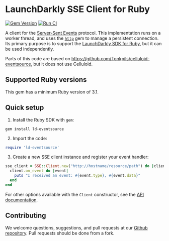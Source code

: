 LaunchDarkly SSE Client for Ruby
================================

[![Gem Version](https://badge.fury.io/rb/ld-eventsource.svg)](http://badge.fury.io/rb/ld-eventsource) 
[![Run CI](https://github.com/launchdarkly/ruby-eventsource/actions/workflows/ci.yml/badge.svg)](https://github.com/launchdarkly/ruby-eventsource/actions/workflows/ci.yml)

A client for the [Server-Sent Events](https://www.w3.org/TR/eventsource/) protocol. This implementation runs on a worker thread, and uses the [`http`](https://rubygems.org/gems/http) gem to manage a persistent connection. Its primary purpose is to support the [LaunchDarkly SDK for Ruby](https://github.com/launchdarkly/ruby-client), but it can be used independently.

Parts of this code are based on https://github.com/Tonkpils/celluloid-eventsource, but it does not use Celluloid.

Supported Ruby versions
-----------------------

This gem has a minimum Ruby version of 3.1.

Quick setup
-----------

1. Install the Ruby SDK with `gem`:

```shell
gem install ld-eventsource
```

2. Import the code:

```ruby
require 'ld-eventsource'
```

3. Create a new SSE client instance and register your event handler:

```ruby
sse_client = SSE::Client.new("http://hostname/resource/path") do |client|
  client.on_event do |event|
    puts "I received an event: #{event.type}, #{event.data}"
  end
end
```

For other options available with the `Client` constructor, see the [API documentation](https://www.rubydoc.info/gems/ld-eventsource).

Contributing
------------

We welcome questions, suggestions, and pull requests at our [Github repository](https://github.com/launchdarkly/ruby-eventsource). Pull requests should be done from a fork.
